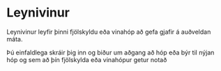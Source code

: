 # Leynivinur
Leynivinur leyfir þinni fjölskyldu eða vinahóp að gefa gjafir á auðveldan máta.

Þú einfaldlega skráir þig inn og biður um aðgang að hóp eða býr til nýjan hóp og sem að þín fjölskylda eða vinahópur getur notað

